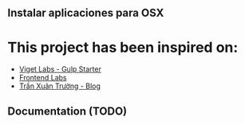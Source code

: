 ## **Instalar aplicaciones para OSX** ##

# This project has been inspired on:

- [Viget Labs - Gulp Starter](https://github.com/vigetlabs/gulp-starter)
- [Frontend Labs](http://frontendlabs.io/)
- [Trần Xuân Trường - Blog](https://truongtx.me/2014/08/06/using-watchify-with-gulp-for-fast-browserify-build/)

## Documentation (TODO) ##
